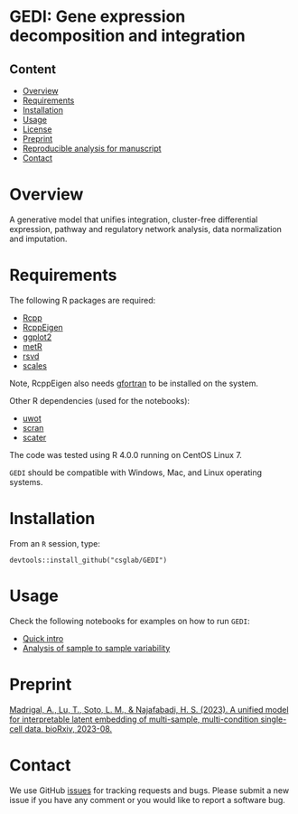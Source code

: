 # GEDI: Gene expression decomposition and integration

## Content

- [Overview](#Overview)
- [Requirements](#Requirements)
- [Installation](#Installation)
- [Usage](#Usage)
- [License](./LICENSE.md)
- [Preprint](#Preprint)
- [Reproducible analysis for manuscript](https://github.com/csglab/GEDI_manuscript)
- [Contact](#Contact)

# Overview

A generative model that unifies integration, cluster-free differential expression, pathway and regulatory network analysis, data normalization and imputation. 

# Requirements

The following R packages are required: 

  * [Rcpp](https://cran.r-project.org/web/packages/Rcpp/index.html)
  * [RcppEigen](https://cran.r-project.org/web/packages/RcppEigen/index.html)
  * [ggplot2](https://cran.r-project.org/web/packages/ggplot2/index.html)
  * [metR](https://cran.r-project.org/web/packages/metR/index.html)
  * [rsvd](https://cran.r-project.org/web/packages/rsvd/index.html)
  * [scales](https://cran.r-project.org/web/packages/scales/index.html)

Note, RcppEigen also needs [gfortran](https://fortran-lang.org/learn/os_setup/install_gfortran/) to be installed on the system.

Other R dependencies (used for the notebooks):

  * [uwot](https://cran.r-project.org/web/packages/uwot/index.html)
  * [scran](https://bioconductor.org/packages/release/bioc/html/scran.html)
  * [scater](https://bioconductor.org/packages/release/bioc/html/scater.html)
  
The code was tested using R 4.0.0 running on CentOS Linux 7.

`GEDI` should be compatible with Windows, Mac, and Linux operating systems.

# Installation

From an `R` session, type:

```{r}
devtools::install_github("csglab/GEDI")
```
  
# Usage

Check the following notebooks for examples on how to run `GEDI`: 

* [Quick intro](https://htmlpreview.github.io/?https://github.com/csglab/GEDI/blob/main/vignettes/GEDI_quick.nb.html)
* [Analysis of sample to sample variability](https://htmlpreview.github.io/?https://github.com/csglab/GEDI/blob/main/vignettes/GEDI_sample_PBMC.nb.html)

# Preprint

[Madrigal, A., Lu, T., Soto, L. M., & Najafabadi, H. S. (2023). A unified model for interpretable latent embedding of multi-sample, multi-condition single-cell data. bioRxiv, 2023-08.](https://www.biorxiv.org/content/10.1101/2023.08.15.553327v1)

# Contact

We use GitHub [issues](https://github.com/csglab/GEDI/issues) for tracking requests and bugs. Please submit a new issue if you have any comment or you would like to report a software bug. 
